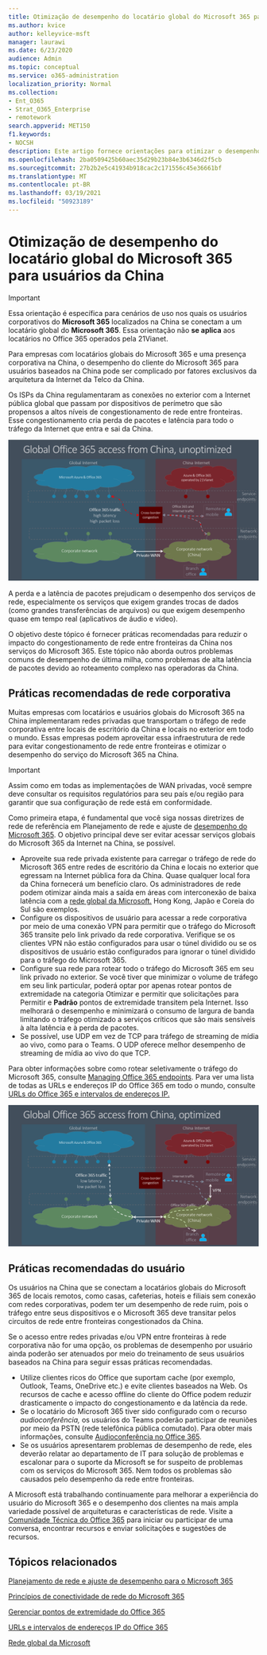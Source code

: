 ```yaml
---
title: Otimização de desempenho do locatário global do Microsoft 365 para usuários da China
ms.author: kvice
author: kelleyvice-msft
manager: laurawi
ms.date: 6/23/2020
audience: Admin
ms.topic: conceptual
ms.service: o365-administration
localization_priority: Normal
ms.collection:
- Ent_O365
- Strat_O365_Enterprise
- remotework
search.appverid: MET150
f1.keywords:
- NOCSH
description: Este artigo fornece orientações para otimizar o desempenho da rede para usuários da China de locatários globais do Microsoft 365.
ms.openlocfilehash: 2ba0509425b60aec35d29b23b84e3b6346d2f5cb
ms.sourcegitcommit: 27b2b2e5c41934b918cac2c171556c45e36661bf
ms.translationtype: MT
ms.contentlocale: pt-BR
ms.lasthandoff: 03/19/2021
ms.locfileid: "50923189"
---
```

# <a name="microsoft-365-global-tenant-performance-optimization-for-china-users"></a>Otimização de desempenho do locatário global do Microsoft 365 para usuários da China

>[!IMPORTANT]
>Essa orientação é específica para cenários de uso nos quais os usuários corporativos do **Microsoft 365** localizados na China se conectam a um locatário global do **Microsoft 365**. Essa orientação não **se aplica** aos locatários no Office 365 operados pela 21Vianet.

Para empresas com locatários globais do Microsoft 365 e uma presença corporativa na China, o desempenho do cliente do Microsoft 365 para usuários baseados na China pode ser complicado por fatores exclusivos da arquitetura da Internet da Telco da China.

Os ISPs da China regulamentaram as conexões no exterior com a Internet pública global que passam por dispositivos de perímetro que são propensos a altos níveis de congestionamento de rede entre fronteiras. Esse congestionamento cria perda de pacotes e latência para todo o tráfego da Internet que entra e sai da China.

![Tráfego do Microsoft 365 - não desenvolvido](../media/O365-networking/China-O365-unoptimized.png)

A perda e a latência de pacotes prejudicam o desempenho dos serviços de rede, especialmente os serviços que exigem grandes trocas de dados (como grandes transferências de arquivos) ou que exigem desempenho quase em tempo real (aplicativos de áudio e vídeo).

O objetivo deste tópico é fornecer práticas recomendadas para reduzir o impacto do congestionamento de rede entre fronteiras da China nos serviços do Microsoft 365. Este tópico não aborda outros problemas comuns de desempenho de última milha, como problemas de alta latência de pacotes devido ao roteamento complexo nas operadoras da China.

## <a name="corporate-network-best-practices"></a>Práticas recomendadas de rede corporativa

Muitas empresas com locatários e usuários globais do Microsoft 365 na China implementaram redes privadas que transportam o tráfego de rede corporativa entre locais de escritório da China e locais no exterior em todo o mundo. Essas empresas podem aproveitar essa infraestrutura de rede para evitar congestionamento de rede entre fronteiras e otimizar o desempenho do serviço do Microsoft 365 na China.

>[!IMPORTANT]
>Assim como em todas as implementações de WAN privadas, você sempre deve consultar os requisitos regulatórios para seu país e/ou região para garantir que sua configuração de rede está em conformidade.

Como primeira etapa, é fundamental que você siga nossas diretrizes de rede de referência em Planejamento de rede e ajuste de [desempenho do Microsoft 365](./network-planning-and-performance.md). O objetivo principal deve ser evitar acessar serviços globais do Microsoft 365 da Internet na China, se possível.

- Aproveite sua rede privada existente para carregar o tráfego de rede do Microsoft 365 entre redes de escritório da China e locais no exterior que egressam na Internet pública fora da China. Quase qualquer local fora da China fornecerá um benefício claro. Os administradores de rede podem otimizar ainda mais a saída em áreas com interconexão de baixa latência com a [rede global da Microsoft.](/azure/networking/microsoft-global-network) Hong Kong, Japão e Coreia do Sul são exemplos.
- Configure os dispositivos de usuário para acessar a rede corporativa por meio de uma conexão VPN para permitir que o tráfego do Microsoft 365 transite pelo link privado da rede corporativa. Verifique se os clientes VPN não estão configurados para usar o túnel dividido ou se os dispositivos de usuário estão configurados para ignorar o túnel dividido para o tráfego do Microsoft 365.
- Configure sua rede para rotear todo o tráfego do Microsoft 365 em seu link privado no exterior. Se você tiver que minimizar o volume de tráfego em seu link  particular, poderá optar  por apenas rotear pontos de extremidade na categoria Otimizar e permitir que solicitações para Permitir e **Padrão** pontos de extremidade transitem pela Internet. Isso melhorará o desempenho e minimizará o consumo de largura de banda limitando o tráfego otimizado a serviços críticos que são mais sensíveis à alta latência e à perda de pacotes.
- Se possível, use UDP em vez de TCP para tráfego de streaming de mídia ao vivo, como para o Teams. O UDP oferece melhor desempenho de streaming de mídia ao vivo do que TCP.

Para obter informações sobre como rotear seletivamente o tráfego do Microsoft 365, consulte [Managing Office 365 endpoints](managing-office-365-endpoints.md). Para ver uma lista de todas as URLs e endereços IP do Office 365 em todo o mundo, consulte [URLs do Office 365 e intervalos de endereços IP.](urls-and-ip-address-ranges.md)

![Tráfego do Microsoft 365 - otimizado](../media/O365-networking/China-O365-optimized.png)

## <a name="user-best-practices"></a>Práticas recomendadas do usuário

Os usuários na China que se conectam a locatários globais do Microsoft 365 de locais remotos, como casas, cafeterias, hoteis e filiais sem conexão com redes corporativas, podem ter um desempenho de rede ruim, pois o tráfego entre seus dispositivos e o Microsoft 365 deve transitar pelos circuitos de rede entre fronteiras congestionados da China.

Se o acesso entre redes privadas e/ou VPN entre fronteiras à rede corporativa não for uma opção, os problemas de desempenho por usuário ainda poderão ser atenuados por meio do treinamento de seus usuários baseados na China para seguir essas práticas recomendadas.

- Utilize clientes ricos do Office que suportam cache (por exemplo, Outlook, Teams, OneDrive etc.) e evite clientes baseados na Web. Os recursos de cache e acesso offline do cliente do Office podem reduzir drasticamente o impacto do congestionamento e da latência da rede.
- Se o locatário do Microsoft 365 tiver sido configurado com o recurso _audioconferência,_ os usuários do Teams poderão participar de reuniões por meio da PSTN (rede telefônica pública comutado). Para obter mais informações, consulte [Audioconferência no Office 365](/microsoftteams/audio-conferencing-in-office-365).
- Se os usuários apresentarem problemas de desempenho de rede, eles deverão relatar ao departamento de IT para solução de problemas e escalonar para o suporte da Microsoft se for suspeito de problemas com os serviços do Microsoft 365. Nem todos os problemas são causados pelo desempenho da rede entre fronteiras.

A Microsoft está trabalhando continuamente para melhorar a experiência do usuário do Microsoft 365 e o desempenho dos clientes na mais ampla variedade possível de arquiteturas e características de rede. Visite a [Comunidade Técnica do Office 365](https://techcommunity.microsoft.com/t5/office-365/bd-p/Office365General) para iniciar ou participar de uma conversa, encontrar recursos e enviar solicitações e sugestões de recursos.

## <a name="related-topics"></a>Tópicos relacionados

[Planejamento de rede e ajuste de desempenho para o Microsoft 365](./network-planning-and-performance.md)

[Princípios de conectividade de rede do Microsoft 365](microsoft-365-network-connectivity-principles.md)

[Gerenciar pontos de extremidade do Office 365](managing-office-365-endpoints.md)

[URLs e intervalos de endereços IP do Office 365](urls-and-ip-address-ranges.md)

[Rede global da Microsoft](/azure/networking/microsoft-global-network)